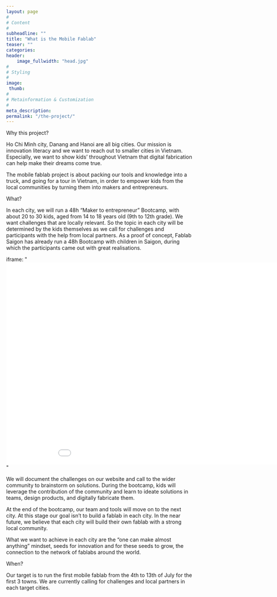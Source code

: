 ```yaml
---
layout: page
#
# Content
#
subheadline: ""
title: "What is the Mobile Fablab"
teaser: ""
categories:
header:
    image_fullwidth: "head.jpg"
#
# Styling
#
image:
 thumb:
#
# Metainformation & Customization
#
meta_description:
permalink: "/the-project/"
---
```


Why this project?

Ho Chi Minh city, Danang and Hanoi are all big cities. Our mission is innovation literacy and we want to reach out to smaller cities in Vietnam. Especially, we want to show kids’ throughout Vietnam that digital fabrication can help make their dreams come true. 

The mobile fablab project is about packing our tools and knowledge into a truck, and going for a tour in Vietnam, in order to empower kids from the local communities by turning them into makers and entrepreneurs.

What?

In each city, we will run a 48h “Maker to entrepreneur” Bootcamp, with about 20 to 30 kids, aged from 14 to 18 years old (9th to 12th grade). We want challenges that are locally relevant.
So the topic in each city will be determined by the kids themselves as we call for challenges and participants with the help from local partners. As a proof of concept, Fablab Saigon has already run a 48h Bootcamp with children in Saigon, during which the participants came out with great realisations.

iframe: "<iframe width='970' height='546' src='//www.youtube.com/embed/bryHTeeAJrk' frameborder='0' allowfullscreen></iframe>"

We will document the challenges on our website and call to the wider community to brainstorm on solutions. During the bootcamp, kids will leverage the contribution of the community and learn to ideate solutions in teams, design products, and digitally fabricate them. 

At the end of the bootcamp, our team and tools will move on to the next city. At this stage our goal isn’t to build a fablab in each city. In the near future, we believe that each city will build their own fablab with a strong local community. 

What we want to achieve in each city are the “one can make almost anything” mindset, seeds for innovation and for these seeds to grow, the connection to the network of fablabs around the world.

When?

Our target is to run the first mobile fablab from the 4th to 13th of July for the first 3 towns.
We are currently calling for challenges and local partners in each target cities.

